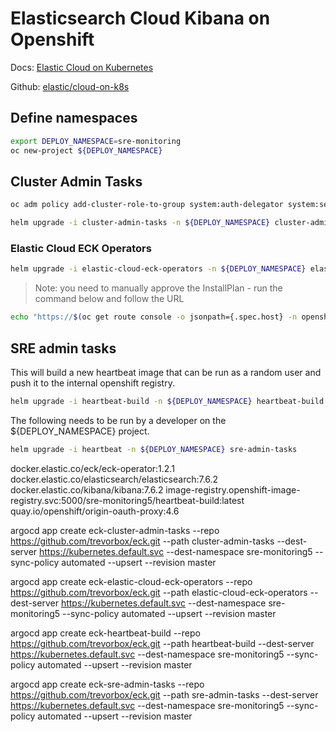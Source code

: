 # Elasticsearch Cloud Kibana on Openshift

Docs: [Elastic Cloud on Kubernetes](https://www.elastic.co/guide/en/cloud-on-k8s/1.2/k8s-overview.html)

Github: [elastic/cloud-on-k8s](https://github.com/elastic/cloud-on-k8s)

## Define namespaces

```sh
export DEPLOY_NAMESPACE=sre-monitoring
oc new-project ${DEPLOY_NAMESPACE}
```

## Cluster Admin Tasks

```sh
oc adm policy add-cluster-role-to-group system:auth-delegator system:serviceaccounts:${DEPLOY_NAMESPACE} --rolebinding-name=oauth-proxy-serviceaccounts

helm upgrade -i cluster-admin-tasks -n ${DEPLOY_NAMESPACE} cluster-admin-tasks
```

### Elastic Cloud ECK Operators

```sh
helm upgrade -i elastic-cloud-eck-operators -n ${DEPLOY_NAMESPACE} elastic-cloud-eck-operators
```

> Note: you need to manually approve the InstallPlan - run the command below and follow the URL

```sh
echo "https://$(oc get route console -o jsonpath={.spec.host} -n openshift-console)/k8s/ns/${DEPLOY_NAMESPACE}/operators.coreos.com~v1alpha1~InstallPlan"
```

## SRE admin tasks

This will build a new heartbeat image that can be run as a random user and push it to the internal openshift registry.

```sh
helm upgrade -i heartbeat-build -n ${DEPLOY_NAMESPACE} heartbeat-build
```

The following needs to be run by a developer on the ${DEPLOY_NAMESPACE} project.

```sh
helm upgrade -i heartbeat -n ${DEPLOY_NAMESPACE} sre-admin-tasks
```



docker.elastic.co/eck/eck-operator:1.2.1
docker.elastic.co/elasticsearch/elasticsearch:7.6.2
docker.elastic.co/kibana/kibana:7.6.2
image-registry.openshift-image-registry.svc:5000/sre-monitoring5/heartbeat-build:latest
quay.io/openshift/origin-oauth-proxy:4.6


argocd app create eck-cluster-admin-tasks --repo https://github.com/trevorbox/eck.git --path cluster-admin-tasks --dest-server https://kubernetes.default.svc --dest-namespace sre-monitoring5 --sync-policy automated --upsert --revision master

argocd app create eck-elastic-cloud-eck-operators --repo https://github.com/trevorbox/eck.git --path elastic-cloud-eck-operators --dest-server https://kubernetes.default.svc --dest-namespace sre-monitoring5 --sync-policy automated --upsert --revision master

argocd app create eck-heartbeat-build --repo https://github.com/trevorbox/eck.git --path heartbeat-build --dest-server https://kubernetes.default.svc --dest-namespace sre-monitoring5 --sync-policy automated --upsert --revision master

argocd app create eck-sre-admin-tasks --repo https://github.com/trevorbox/eck.git --path sre-admin-tasks --dest-server https://kubernetes.default.svc --dest-namespace sre-monitoring5 --sync-policy automated --upsert --revision master